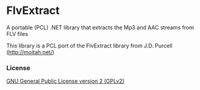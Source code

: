 FlvExtract
==========

A portable (PCL) .NET library that extracts the Mp3 and AAC streams from FLV files

This library is a PCL port of the FlvExtract library from J.D. Purcell (http://moitah.net/)

### License

[GNU General Public License version 2 (GPLv2)](http://opensource.org/licenses/gpl-2.0)
